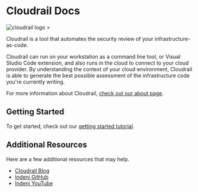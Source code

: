 # Cloudrail Docs
![cloudrail logo >](https://cloudrail.app/wp-content/themes/indeni_v2/images/Cloudrail_logo.svg)

Cloudrail is a tool that automates the security review of your infrastructure-as-code.

Cloudrail can run on your workstation as a command line tool, or Visual Studio Code extension, and also runs in the cloud to connect to your cloud provider. By understanding the context of your cloud environment, Cloudrail is able to generate the best possible assessment of the infrastructure code you're currently writing.

For more information about Cloudrail, [check out our about page](about/about.md).
## Getting Started
To get started, check out our [getting started tutorial](getting-started/account-setup.md).

## Additional Resources
Here are a few additional resources that may help.
- [Cloudrail Blog](https://cloudrail.app/blog/)
- [Indeni GitHub](https://github.com/indeni)
- [Indeni YouTube](https://www.youtube.com/channel/UC8H9P_2aYIWHg0etyP-zbCA)
